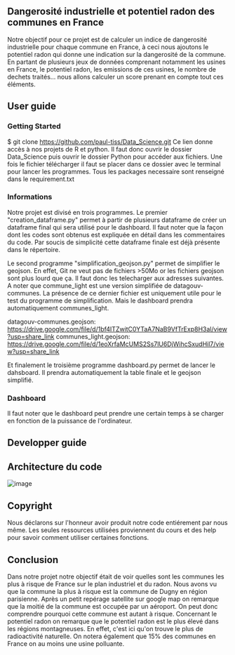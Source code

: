 ## Dangerosité industrielle et potentiel radon des communes en France

Notre objectif pour ce projet est de calculer un indice de dangerosité industrielle pour chaque commune en France, à ceci nous ajoutons le potentiel radon qui donne une indication sur la dangerosité de la commune. En partant de plusieurs jeux de données comprenant notamment les usines en France, le potentiel radon, les emissions de ces usines, le nombre de dechets traités... nous allons calculer un score prenant en compte tout ces éléments.   

## User guide
### Getting Started


$ git clone https://github.com/paul-tiss/Data_Science.git Ce lien donne accès à nos projets de R et python. Il faut donc ouvrir le dossier Data_Science puis ouvrir le dossier Python pour accéder aux fichiers. Une fois le fichier télécharger il faut se placer dans ce dossier avec le terminal pour lancer les programmes. Tous les packages necessaire sont renseigné dans le requirement.txt 

### Informations

Notre projet est divisé en trois programmes. Le premier "creation_dataframe.py" permet à partir de plusieurs dataframe de créer un dataframe final qui sera utilisé pour le dashboard. Il faut noter que la façon dont les codes sont obtenus est expliquée en détail dans les commentaires du code. Par soucis de simplicité cette dataframe finale est déjà présente dans le répertoire.

Le second programme "simplification_geojson.py" permet de simplifier le geojson. En effet, Git ne veut pas de fichiers >50Mo or les fichiers geojson sont plus lourd que ça. Il faut donc les telecharger aux adresses suivantes. A noter que commune_light est une version simplifiée de datagouv-communes. La présence de ce dernier fichier est uniquement utile pour le test du programme de simplification. Mais le dashboard prendra automatiquement communes_light.

datagouv-communes.geojson: https://drive.google.com/file/d/1bf4ITZwitC0YTaA7NaB9VfTrExp8H3al/view?usp=share_link
communes_light.geojson: https://drive.google.com/file/d/1eoXrfaMcUMS2Ss7lU6DjWihcSxudHil7/view?usp=share_link

Et finalement le troisième programme dashboard.py permet de lancer le dahsboard. Il prendra automatiquement la table finale et le geojson simplifié.


### Dashboard

Il faut noter que le dashboard peut prendre une certain temps à se charger en fonction de la puissance de l'ordinateur. 

## Developper guide

## Architecture du code 

![image](https://user-images.githubusercontent.com/116153375/201546932-26a98c64-b703-4fde-bf3b-38dbfb9cae4d.png)

## Copyright

Nous déclarons sur l'honneur avoir produit notre code entiérement par nous même. Les seules ressources utilisées proviennent du cours et des help pour savoir comment utiliser certaines fonctions.


## Conclusion


Dans notre projet notre objectif était de voir quelles sont les communes les plus à risque de France sur le plan industriel et du radon. Nous avons vu que la commune 
la plus à risque est la commune de Dugny en région parisienne. Après un petit repérage satellite sur google map on remarque que la moitié de la commune est occupée 
par un aéroport. On peut donc comprendre pourquoi cette commune est autant à risque. Concernant le potentiel radon on remarque que le potentiel radon est le plus élevé dans 
les régions montagneuses. En effet, c'est ici qu'on trouve le plus de radioactivité naturelle. On notera également que 15% des communes en France on au moins une usine 
polluante.



